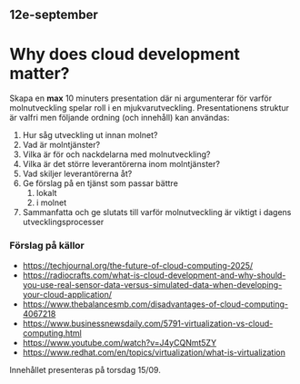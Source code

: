 ## 12e-september

# Why does cloud development matter?

Skapa en **max** 10 minuters presentation där ni argumenterar för varför molnutveckling spelar roll i en mjukvarutveckling. Presentationens struktur är valfri men följande ordning (och innehåll) kan användas:
1. Hur såg utveckling ut innan molnet?
2. Vad är molntjänster?
3. Vilka är för och nackdelarna med molnutveckling?
4. Vilka är det större leverantörerna inom molntjänster?
5. Vad skiljer leverantörerna åt?
6. Ge förslag på en tjänst som passar bättre
   1. lokalt
   2. i molnet
7. Sammanfatta och ge slutats till varför molnutveckling är viktigt i dagens utvecklingsprocesser


### Förslag på källor
- https://techjournal.org/the-future-of-cloud-computing-2025/
- https://radiocrafts.com/what-is-cloud-development-and-why-should-you-use-real-sensor-data-versus-simulated-data-when-developing-your-cloud-application/
- https://www.thebalancesmb.com/disadvantages-of-cloud-computing-4067218
- https://www.businessnewsdaily.com/5791-virtualization-vs-cloud-computing.html
- https://www.youtube.com/watch?v=J4yCQNmt5ZY
- https://www.redhat.com/en/topics/virtualization/what-is-virtualization

Innehållet presenteras på torsdag 15/09.



